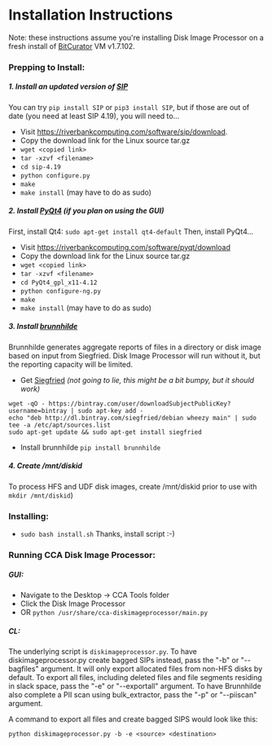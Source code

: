 # Installation Instructions

Note: these instructions assume you're installing Disk Image Processor on a fresh install of [BitCurator](https://wiki.bitcurator.net/index.php?title=Main_Page) VM v1.7.102.  

### Prepping to Install:

##### 1. Install an updated version of [SIP](https://riverbankcomputing.com/software/sip/intro)

You can try `pip install SIP` or `pip3 install SIP`, but if those are out of date (you need at least SIP 4.19), you will need to...

* Visit <https://riverbankcomputing.com/software/sip/download>. 
* Copy the download link for the Linux source tar.gz
* `wget <copied link>`
* `tar -xzvf <filename>`
* `cd sip-4.19` 
* `python configure.py`
* `make`
* `make install` (may have to do as sudo)

##### 2. Install [PyQt4](http://pyqt.sourceforge.net/Docs/PyQt4/installation.html) (if you plan on using the GUI)

First, install Qt4: `sudo apt-get install qt4-default`
Then, install PyQt4... 
* Visit <https://riverbankcomputing.com/software/pyqt/download>
* Copy the download link for the Linux source tar.gz
* `wget <copied link>`
* `tar -xzvf <filename>`
* `cd PyQt4_gpl_x11-4.12`
* `python configure-ng.py`
* `make`
* `make install` (may have to do as sudo)
	
##### 3. Install [brunnhilde](https://github.com/timothyryanwalsh/brunnhilde) 
Brunnhilde generates aggregate reports of files in a directory or disk image based on input from Siegfried. Disk Image Processor will run without it, but the reporting capacity will be limited. 
* Get [Siegfried](https://github.com/richardlehane/siegfried/wiki/Getting-started) *(not going to lie, this might be a bit bumpy, but it should work)*
```
wget -qO - https://bintray.com/user/downloadSubjectPublicKey?username=bintray | sudo apt-key add -
echo "deb http://dl.bintray.com/siegfried/debian wheezy main" | sudo tee -a /etc/apt/sources.list
sudo apt-get update && sudo apt-get install siegfried
```

* Install brunnhilde `pip install brunnhilde`
	
##### 4. Create /mnt/diskid

To process HFS and UDF disk images, create /mnt/diskid prior to use with `mkdir /mnt/diskid`)

### Installing:

* ```sudo bash install.sh```
Thanks, install script :-)


### Running CCA Disk Image Processor:

##### GUI:
* Navigate to the Desktop -> CCA Tools folder
* Click the Disk Image Processor
* OR `python /usr/share/cca-diskimageprocessor/main.py`

##### CL:
The underlying script is `diskimageprocessor.py`. To have diskimageprocessor.py create bagged SIPs instead, pass the "-b" or "--bagfiles" argument. It will only export allocated files from non-HFS disks by default. To export all files, including deleted files and file segments residing in slack space, pass the "-e" or "--exportall" argument. To have Brunnhilde also complete a PII scan using bulk_extractor, pass the "-p" or "--piiscan" argument.

A command to export all files and create bagged SIPS would look like this:
```
python diskimageprocessor.py -b -e <source> <destination>
```

